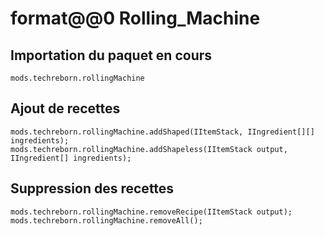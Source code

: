 # format@@0 Rolling_Machine

## Importation du paquet en cours
`mods.techreborn.rollingMachine`

## Ajout de recettes
```zenscript
mods.techreborn.rollingMachine.addShaped(IItemStack, IIngredient[][] ingredients);
mods.techreborn.rollingMachine.addShapeless(IItemStack output, IIngredient[] ingredients);
```

## Suppression des recettes
```zenscript
mods.techreborn.rollingMachine.removeRecipe(IItemStack output);
mods.techreborn.rollingMachine.removeAll();
```